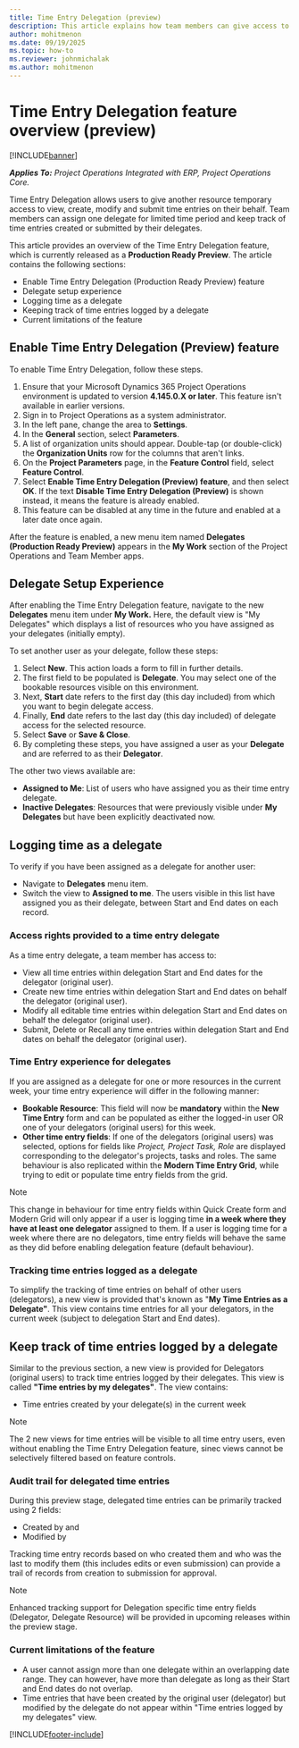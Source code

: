 ```yaml
---
title: Time Entry Delegation (preview)
description: This article explains how team members can give access to create, modify and submit time entries on their behalf to another resource in their organisation.
author: mohitmenon
ms.date: 09/19/2025
ms.topic: how-to
ms.reviewer: johnmichalak
ms.author: mohitmenon
---
```


# Time Entry Delegation feature overview (preview)

[!INCLUDE[banner](../includes/banner.md)]

_**Applies To:** Project Operations Integrated with ERP, Project Operations Core._

Time Entry Delegation allows users to give another resource temporary access to view, create, modify and submit time entries on their behalf. Team members can assign one delegate for limited time period and keep track of time entries created or submitted by their delegates.

This article provides an overview of the Time Entry Delegation feature, which is currently released as a **Production Ready Preview**. The article contains the following sections:

- Enable Time Entry Delegation (Production Ready Preview) feature
- Delegate setup experience
- Logging time as a delegate
- Keeping track of time entries logged by a delegate
- Current limitations of the feature

## Enable Time Entry Delegation (Preview) feature

To enable Time Entry Delegation, follow these steps.

1. Ensure that your Microsoft Dynamics 365 Project Operations environment is updated to version **4.145.0.X or later**. This feature isn't available in earlier versions.
1. Sign in to Project Operations as a system administrator.
1. In the left pane, change the area to **Settings**.
1. In the **General** section, select **Parameters**.
1. A list of organization units should appear. Double-tap (or double-click) the **Organization Units** row for the columns that aren't links.
1. On the **Project Parameters** page, in the **Feature Control** field, select **Feature Control**.
1. Select **Enable Time Entry Delegation (Preview) feature**, and then select **OK**. If the text **Disable Time Entry Delegation (Preview)** is shown instead, it means the feature is already enabled.
1. This feature can be disabled at any time in the future and enabled at a later date once again.

After the feature is enabled, a new menu item named **Delegates (Production Ready Preview)** appears in the **My Work** section of the Project Operations and Team Member apps.

## Delegate Setup Experience

After enabling the Time Entry Delegation feature, navigate to the new **Delegates** menu item under **My Work.** Here, the default view is "My Delegates" which displays a list of resources who you have assigned as your delegates (initially empty).

To set another user as your delegate, follow these steps:
1. Select **New**. This action loads a form to fill in further details.
2. The first field to be populated is **Delegate**. You may select one of the bookable resources visible on this environment.
3. Next, **Start** date refers to the first day (this day included) from which you want to begin delegate access.
4. Finally, **End** date refers to the last day (this day included) of delegate access for the selected resource.
5. Select **Save** or **Save & Close**.
6. By completing these steps, you have assigned a user as your **Delegate** and are referred to as their **Delegator**.

The other two views available are: 
- **Assigned to Me**: List of users who have assigned you as their time entry delegate.
- **Inactive Delegates**: Resources that were previously visible under **My Delegates** but have been explicitly deactivated now.

## Logging time as a delegate

To verify if you have been assigned as a delegate for another user: 
- Navigate to **Delegates** menu item.
- Switch the view to **Assigned to me**. The users visible in this list have assigned you as their delegate, between Start and End dates on each record.

### Access rights provided to a time entry delegate

As a time entry delegate, a team member has access to:
- View all time entries within delegation Start and End dates for the delegator (original user).
- Create new time entries within delegation Start and End dates on behalf the delegator (original user).
- Modify all editable time entries within delegation Start and End dates on behalf the delegator (original user).
- Submit, Delete or Recall any time entries within delegation Start and End dates on behalf the delegator (original user).

### Time Entry experience for delegates

If you are assigned as a delegate for one or more resources in the current week, your time entry experience will differ in the following manner:
- **Bookable Resource**: This field will now be **mandatory** within the **New Time Entry** form and can be populated as either the logged-in user OR one of your delegators (original users) for this week.
- **Other time entry fields**: If one of the delegators (original users) was selected, options for fields like _Project, Project Task, Role_ are displayed corresponding to the delegator's projects, tasks and roles. The same behaviour is also replicated within the **Modern Time Entry Grid**, while trying to edit or populate time entry fields from the grid.

> [!NOTE]
> This change in behaviour for time entry fields within Quick Create form and Modern Grid will only appear if a user is logging time **in a week where they have at least one delegator** assigned to them.
> If a user is logging time for a week where there are no delegators, time entry fields will behave the same as they did before enabling delegation feature (default behaviour).


### Tracking time entries logged as a delegate

To simplify the tracking of time entries on behalf of other users (delegators), a new view is provided that's known as "**My Time Entries as a Delegate"**. This view contains time entries for all your delegators, in the current week (subject to delegation Start and End dates).

## Keep track of time entries logged by a delegate

Similar to the previous section, a new view is provided for Delegators (original users) to track time entries logged by their delegates. This view is called **"Time entries by my delegates"**. The view contains:
- Time entries created by your delegate(s) in the current week

> [!NOTE]
> The 2 new views for time entries will be visible to all time entry users, even without enabling the Time Entry Delegation feature, sinec views cannot be selectively filtered based on feature controls.

### Audit trail for delegated time entries

During this preview stage, delegated time entries can be primarily tracked using 2 fields:
- Created by and
- Modified by

Tracking time entry records based on who created them and who was the last to modify them (this includes edits or even submission) can provide a trail of records from creation to submission for approval.

> [!NOTE]
> Enhanced tracking support for Delegation specific time entry fields (Delegator, Delegate Resource) will be provided in upcoming releases within the preview stage.

### Current limitations of the feature
- A user cannot assign more than one delegate within an overlapping date range. They can however, have more than delegate as long as their Start and End dates do not overlap.
- Time entries that have been created by the original user (delegator) but modified by the delegate do not appear within "Time entries logged by my delegates" view.


[!INCLUDE[footer-include](../includes/footer-banner.md)]
